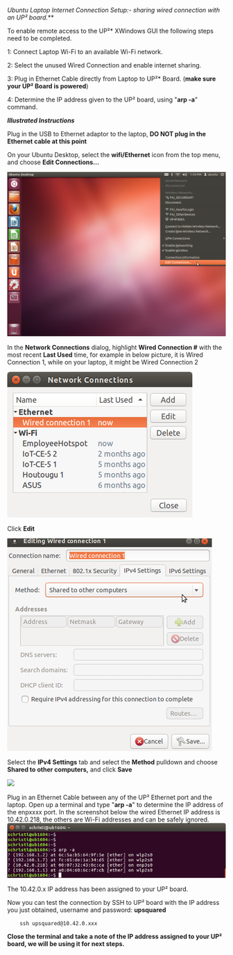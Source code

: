 
***Ubuntu* Laptop Internet Connection Setup:- sharing wired connection with
an UP²* board.***

To enable remote access to the UP²* XWindows GUI the following steps need
to be completed.

1: Connect Laptop Wi-Fi to an available Wi-Fi network.

2: Select the unused Wired Connection and enable internet sharing.

3: Plug in Ethernet Cable directly from Laptop to UP²* Board. (**make sure your UP² Board is powered**)

4: Determine the IP address given to the UP² board, using "**arp -a**"
command.



***Illustrated Instructions***

Plug in the USB to Ethernet adaptor to the laptop, **DO NOT plug in the Ethernet cable at this point**

On your Ubuntu Desktop, select the **wifi/Ethernet** icon from the top menu, and choose **Edit
Connections...**

![](../images/edit_connections1.png)

In the **Network Connections** dialog, highlight **Wired Connection #** with the most recent **Last Used** time, for example in below picture, it is Wired Connection 1, while on your laptop, it might be Wired Connection 2

![](../images/Netwok_Connections_Highlight_Now.png)

Click **Edit**

![](../images/wired_connection1.png)

Select the **IPv4 Settings** tab and select the **Method** pulldown and
choose **Shared to other computers,** and click **Save**

![](../images/network_connections.png)

Plug in an Ethernet Cable between any of the UP² Ethernet port and the
laptop. Open up a terminal and type "**arp -a**" to determine the IP
address of the enpxxxx port. In the screenshot below the wired Ethernet
IP address is 10.42.0.218, the others are Wi-Fi addresses and can be
safely ignored.
![](../images/arp1.png)

The 10.42.0.x IP address has been assigned to your UP² board.

Now you can test the connection by SSH to UP² board with the IP address you just obtained, username and password: **upsquared**

        ssh upsquared@10.42.0.xxx

**Close the terminal and take a note of the IP address assigned to your UP² board, we will be using it for next steps.**
    
